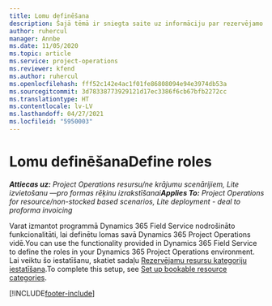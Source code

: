 ```yaml
---
title: Lomu definēšana
description: Šajā tēmā ir sniegta saite uz informāciju par rezervējamo resursu kategoriju iestatīšanu.
author: ruhercul
manager: Annbe
ms.date: 11/05/2020
ms.topic: article
ms.service: project-operations
ms.reviewer: kfend
ms.author: ruhercul
ms.openlocfilehash: fff52c142e4ac1f01fe86808094e94e3974db53a
ms.sourcegitcommit: 3d78338773929121d17ec3386f6cb67bfb2272cc
ms.translationtype: HT
ms.contentlocale: lv-LV
ms.lasthandoff: 04/27/2021
ms.locfileid: "5950003"
---
```

# <a name="define-roles"></a><span data-ttu-id="13197-103">Lomu definēšana</span><span class="sxs-lookup"><span data-stu-id="13197-103">Define roles</span></span>

<span data-ttu-id="13197-104">_**Attiecas uz:** Project Operations resursu/ne krājumu scenārijiem, Lite izvietošanu —pro formas rēķinu izrakstīšanai_</span><span class="sxs-lookup"><span data-stu-id="13197-104">_**Applies To:** Project Operations for resource/non-stocked based scenarios, Lite deployment - deal to proforma invoicing_</span></span>

<span data-ttu-id="13197-105">Varat izmantot programmā Dynamics 365 Field Service nodrošināto funkcionalitāti, lai definētu lomas savā Dynamics 365 Project Operations vidē.</span><span class="sxs-lookup"><span data-stu-id="13197-105">You can use the functionality provided in Dynamics 365 Field Service to define the roles in your Dynamics 365 Project Operations environment.</span></span> <span data-ttu-id="13197-106">Lai veiktu šo iestatīšanu, skatiet sadaļu [Rezervējamu resursu kategoriju iestatīšana](/dynamics365/field-service/set-up-bookable-resource-categories).</span><span class="sxs-lookup"><span data-stu-id="13197-106">To complete this setup, see [Set up bookable resource categories](/dynamics365/field-service/set-up-bookable-resource-categories).</span></span>


[!INCLUDE[footer-include](../includes/footer-banner.md)]